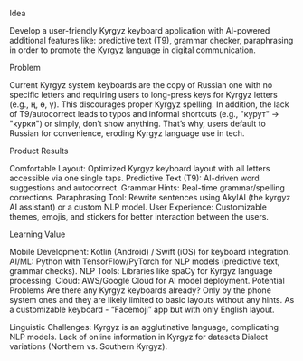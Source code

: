 Idea

Develop a user-friendly Kyrgyz keyboard application with AI-powered additional features like: predictive text (T9), grammar checker, paraphrasing in order to promote the Kyrgyz language in digital communication.

Problem

Current Kyrgyz system keyboards are the copy of Russian one with no specific letters and requiring users to long-press keys for Kyrgyz letters (e.g., ң, ө, ү). This discourages proper Kyrgyz spelling.
In addition, the lack of T9/autocorrect leads to typos and informal shortcuts (e.g., "курут" → "курки") or simply, don’t show anything. That’s why, users default to Russian for convenience, eroding Kyrgyz language use in tech.

Product Results

Comfortable Layout: Optimized Kyrgyz keyboard layout with all letters accessible via one single taps.
Predictive Text (T9): AI-driven word suggestions and autocorrect.
Grammar Hints: Real-time grammar/spelling corrections.
Paraphrasing Tool: Rewrite sentences using AkylAI (the kyrgyz AI assistant) or a custom NLP model.
User Experience: Customizable themes, emojis, and stickers for better interaction between the users.

Learning Value

Mobile Development: Kotlin (Android) / Swift (iOS) for keyboard integration.
AI/ML: Python with TensorFlow/PyTorch for NLP models (predictive text, grammar checks).
NLP Tools: Libraries like spaCy for Kyrgyz language processing.
Cloud: AWS/Google Cloud for AI model deployment.
Potential Problems
Are there any Kyrgyz keyboards already?
Only by the phone system ones and they are likely limited to basic layouts without any hints. As a customizable keyboard - “Facemoji” app but with only English layout.

Linguistic Challenges:
Kyrgyz is an agglutinative language, complicating NLP models.
Lack of online information in Kyrgyz for datasets
Dialect variations (Northern vs. Southern Kyrgyz).

